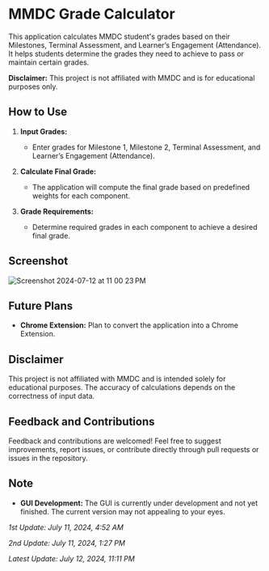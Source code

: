 # MMDC Grade Calculator

This application calculates MMDC student's grades based on their Milestones, Terminal Assessment, and Learner’s Engagement (Attendance). It helps students determine the grades they need to achieve to pass or maintain certain grades.

**Disclaimer:** This project is not affiliated with MMDC and is for educational purposes only.

## How to Use

1. **Input Grades:**
   - Enter grades for Milestone 1, Milestone 2, Terminal Assessment, and Learner’s Engagement (Attendance).

2. **Calculate Final Grade:**
   - The application will compute the final grade based on predefined weights for each component.

3. **Grade Requirements:**
   - Determine required grades in each component to achieve a desired final grade.
     
##  Screenshot

![Screenshot 2024-07-12 at 11 00 23 PM](https://github.com/user-attachments/assets/24f1e36b-ba83-418f-844c-170a7438839b)

## Future Plans
- **Chrome Extension:** Plan to convert the application into a Chrome Extension.

## Disclaimer

This project is not affiliated with MMDC and is intended solely for educational purposes. The accuracy of calculations depends on the correctness of input data.

## Feedback and Contributions

Feedback and contributions are welcomed! Feel free to suggest improvements, report issues, or contribute directly through pull requests or issues in the repository.

## Note

- **GUI Development:** The GUI is currently under development and not yet finished. The current version may not appealing to your eyes.
  
*1st Update: July 11, 2024, 4:52 AM*

*2nd Update: July 11, 2024, 1:27 PM*

*Latest Update: July 12, 2024, 11:11 PM*
